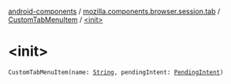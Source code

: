 [android-components](../../index.md) / [mozilla.components.browser.session.tab](../index.md) / [CustomTabMenuItem](index.md) / [&lt;init&gt;](./-init-.md)

# &lt;init&gt;

`CustomTabMenuItem(name: `[`String`](https://kotlinlang.org/api/latest/jvm/stdlib/kotlin/-string/index.html)`, pendingIntent: `[`PendingIntent`](https://developer.android.com/reference/android/app/PendingIntent.html)`)`